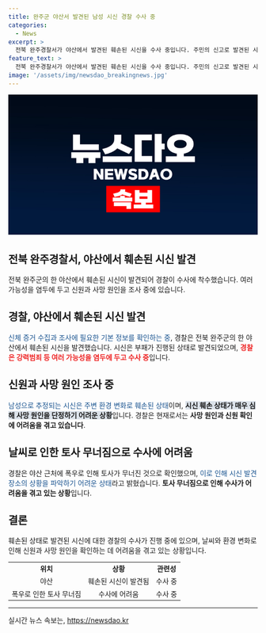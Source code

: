 ```yaml
---
title: 완주군 야산서 발견된 남성 시신 경찰 수사 중
categories:
  - News
excerpt: >
  전북 완주경찰서가 야산에서 발견된 훼손된 시신을 수사 중입니다. 주민의 신고로 발견된 시신은 여러 곳으로 나뉘어 있었고, 남성으로 추정됩니다. 부패가 진행된 상태여서 사망 원인을 확인하기 어렵다고 합니다. 폭우로 인해 시신 발견 장소의 주변 토사가 무너진 상황이어서 강력범죄 등 여러 가능성을 염두에 두고 조사 중입니다.
feature_text: >
  전북 완주경찰서가 야산에서 발견된 훼손된 시신을 수사 중입니다. 주민의 신고로 발견된 시신은 여러 곳으로 나뉘어 있었고, 남성으로 추정됩니다. 부패가 진행된 상태여서 사망 원인을 확인하기 어렵다고 합니다. 폭우로 인해 시신 발견 장소의 주변 토사가 무너진 상황이어서 강력범죄 등 여러 가능성을 염두에 두고 조사 중입니다.
image: '/assets/img/newsdao_breakingnews.jpg'
---
```


<p><img src="/assets/img/newsdao_breakingnews.jpg" alt="pcversion 속보" /></p>

<h2>전북 완주경찰서, 야산에서 훼손된 시신 발견</h2>

<p data-ke-size="size16">전북 완주군의 한 야산에서 훼손된 시신이 발견되어 경찰이 수사에 착수했습니다. 여러 가능성을 염두에 두고 신원과 사망 원인을 조사 중에 있습니다.</p>

<h2 data-ke-size="size26">경찰, 야산에서 훼손된 시신 발견</h2>

<p><span style="color: #1a5490;">신체 증거 수집과 조사에 필요한 기본 정보를 확인하는 중</span>, 경찰은 전북 완주군의 한 야산에서 훼손된 시신을 발견했습니다. 시신은 부패가 진행된 상태로 발견되었으며, <b><span style="color: #ee2323;">경찰은 강력범죄 등 여러 가능성을 염두에 두고 수사 중</span></b>입니다.</p>

<h2 data-ke-size="size26">신원과 사망 원인 조사 중</h2>

<p><span style="color: #1a5490;">남성으로 추정되는 시신은 주변 환경 변화로 훼손된 상태</span>이며, <b><span style="background-color: #21538527;">시신 훼손 상태가 매우 심해 사망 원인을 단정하기 어려운 상황</span></b>입니다. 경찰은 현재로서는 <b>사망 원인과 신원 확인에 어려움을 겪고 있습니다</b>.</p>

<h2 data-ke-size="size26">날씨로 인한 토사 무너짐으로 수사에 어려움</h2>

<p>경찰은 야산 근처에 폭우로 인해 토사가 무너진 것으로 확인했으며, <span style="color: #1a5490;">이로 인해 시신 발견 장소의 상황을 파악하기 어려운 상태</span>라고 밝혔습니다. <b>토사 무너짐으로 인해 수사가 어려움을 겪고 있는 상황</b>입니다.</p>

<h2 data-ke-size="size26">결론</h2>

<p data-ke-size="size16">훼손된 상태로 발견된 시신에 대한 경찰의 수사가 진행 중에 있으며, 날씨와 환경 변화로 인해 신원과 사망 원인을 확인하는 데 어려움을 겪고 있는 상황입니다.</p>

<table>
  <tbody>
    <tr>
      <td style="text-align: center; height: 17px;"><b>위치</b></td>
      <td style="text-align: center; height: 17px;"><b>상황</b></td>
      <td style="text-align: center; height: 17px;"><b>관련성</b></td>
    </tr>
    <tr>
      <td style="text-align: center;">야산</td>
      <td style="text-align: center;">훼손된 시신이 발견됨</td>
      <td style="text-align: center;">수사 중</td>
    </tr>
    <tr>
      <td style="text-align: center;">폭우로 인한 토사 무너짐</td>
      <td style="text-align: center;">수사에 어려움</td>
      <td style="text-align: center;">수사 중</td>
    </tr>
  </tbody>
</table>

<hr>
실시간 뉴스 속보는, <a href="https://newsdao.kr" rel="dofollow">https://newsdao.kr</a>


